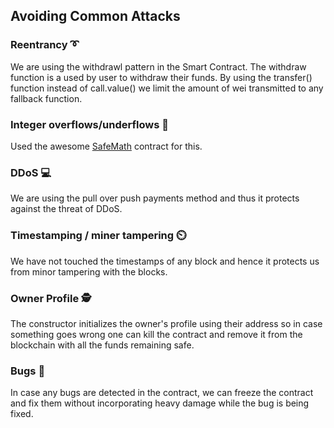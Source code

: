 ## Avoiding Common Attacks


### Reentrancy ➰
We are using the withdrawl pattern in the Smart Contract. The withdraw function is a used by user to withdraw their funds. By using the transfer() function instead of call.value() we limit the amount of wei transmitted to any fallback function.


### Integer overflows/underflows 🔬
Used the awesome [SafeMath](https://github.com/OpenZeppelin/openzeppelin-solidity/) contract for this. 

### DDoS 💻
We are using the pull over push payments method and thus it protects against the threat of DDoS.


### Timestamping / miner tampering ⏲️
We have not touched the timestamps of any block and hence it protects us from minor tampering with the blocks.


### Owner Profile 🕵️
The constructor initializes the owner's profile using their address so in case something goes wrong one can kill the contract and remove it from the blockchain with all the funds remaining safe.


### Bugs 🐛
In case any bugs are detected in the contract, we can freeze the contract and fix them without incorporating heavy damage while the bug is being fixed.
